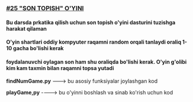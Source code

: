 [<h3>#25 "SON TOPISH" O'YINI</h3>](https://python.sariq.dev/amaliyot/25-guess-the-number)

**<h4>Bu darsda prkatika qilish uchun son topish o'yini dasturini tuzishga harakat qilaman</h4>**
**<h4>O'yin shartlari oddiy kompyuter raqamni random orqali tanlaydi oraliq 1-10 gacha bo'lishi kerak</h4>**
**<h4>foydalanuvchi oylagan son ham shu oraliqda bo'lishi kerak. O'yin g'olibi kim kam taxmin bilan raqamni topsa yutadi</h4>**


**findNumGame.py** ---> bu asosiy funksiyalar joylashgan kod 


**playGame,py** ----> bu o'yinni boshlash va sinab ko'rish uchun kod
